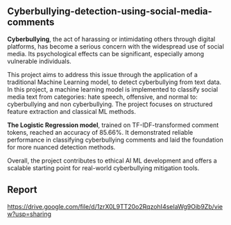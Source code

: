 ## Cyberbullying-detection-using-social-media-comments

**Cyberbullying**, the act of harassing or intimidating others through digital platforms, has become a serious concern with the widespread use of social media. Its psychological effects can be significant, especially among vulnerable individuals.  

This project aims to address this issue through the application of a traditional Machine Learning model, to detect cyberbullying from text data. In this project, a machine learning model is 
implemented to classify social media text from categories: hate speech, offensive, and normal to: cyberbullying and non cyberbullying. The project focuses on structured feature extraction 
and classical ML methods. 

**The Logistic Regression model**, trained on TF-IDF-transformed comment tokens, reached an accuracy of 85.66%. It demonstrated reliable performance in classifying cyberbullying comments and laid the foundation for more nuanced detection methods.

Overall, the project contributes to ethical AI ML development and offers a scalable starting point for real-world cyberbullying mitigation tools.

## Report
https://drive.google.com/file/d/1zrX0L9TT20o2RqzohI4seIaWg9Oib9Zb/view?usp=sharing
